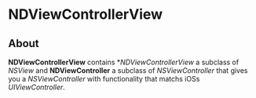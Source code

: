 # NDViewControllerView

## About
**NDViewControllerView** contains **NDViewControllerView* a subclass of *NSView* and **NDViewController** a subclass of *NSViewController* that gives you a *NSViewController* with functionality that matchs iOSs *UIViewController*.